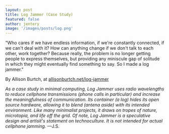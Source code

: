 ```yaml
---
layout: post
title: Log Jammer (Case Study)  
featured: false
author: jentery
image: '/images/posts/log.png'
---
```


"Who cares if we have endless information, if we're constantly connected, if we can't deal with it? How can anything change if we don't talk to each other, work together? Because really, the problem is no longer getting people to express themselves, but providing any miniscule gap of solitude in which they might eventually find something to say. So I made a log jammer." 

By Allison Burtch, at [allisonburtch.net/log-jammer](http://www.allisonburtch.net/log-jammer/)

*As a case study in minimal computing, Log Jammer uses radio wavelengths to reduce cellphone transmissions (phone calls in particular) and increase the meaningfulness of communication. Its container (a log) hides its open source hardware, allowing it to blend (antena aside) with its intended environment. Like many minimalist projects, it draws on tropes of nature, microtopia, and life off the grid. Of note, Log Jammer is a speculative design and artisit's statement on technoculture. It is not intended for actual cellphone jamming.* —J.S.
